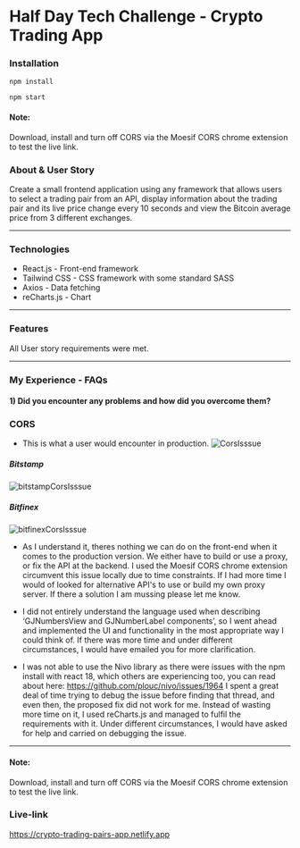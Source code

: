 # Half Day Tech Challenge - Crypto Trading App

### Installation

```
npm install
```

```
npm start
```

#### Note:

Download, install and turn off CORS via the Moesif CORS chrome extension to test the live link.

### About & User Story

Create a small frontend application using any framework that allows users to select a trading pair from an API, display information about the trading pair and its live price change every 10 seconds and view the Bitcoin average price from 3 different exchanges.

---

### Technologies

- React.js - Front-end framework
- Tailwind CSS - CSS framework with some standard SASS
- Axios - Data fetching
- reCharts.js - Chart

---

### Features

All User story requirements were met.

---

### My Experience - FAQs

#### 1) Did you encounter any problems and how did you overcome them?

### CORS

- This is what a user would encounter in production.
  ![CorsIsssue](https://i.imgur.com/I4w1OkM.png)

##### Bitstamp

![bitstampCorsIsssue](https://i.imgur.com/x9vAbum.png)

##### Bitfinex

![bitfinexCorsIsssue](https://i.imgur.com/emPynR1.png)

- As I understand it, theres nothing we can do on the front-end when it comes to the production version. We either have to build or use a proxy, or fix the API at the backend. I used the Moesif CORS chrome extension circumvent this issue locally due to time constraints. If I had more time I would of looked for alternative API's to use or build my own proxy server. If there a solution I am mussing please let me know.

- I did not entirely understand the language used when describing ‘GJNumbersView and GJNumberLabel components’, so I went ahead and implemented the UI and functionality in the most appropriate way I could think of. If there was more time and under different circumstances, I would have emailed you for more clarification.

- I was not able to use the Nivo library as there were issues with the npm install with react 18, which others are experiencing too, you can read about here: https://github.com/plouc/nivo/issues/1964
  I spent a great deal of time trying to debug the issue before finding that thread, and even then, the proposed fix did not work for me. Instead of wasting more time on it, I used
  reCharts.js and managed to fulfil the requirements with it. Under different circumstances, I would have asked for help and carried on debugging the issue.

---

#### Note:

Download, install and turn off CORS via the Moesif CORS chrome extension to test the live link.

### Live-link

https://crypto-trading-pairs-app.netlify.app
